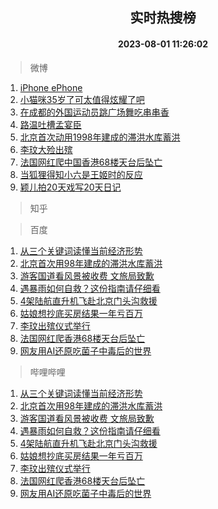 <div align="center"><h2>实时热搜榜</h2><h4>2023-08-01 11:26:02</h4></div>

> 微博  

1. [iPhone ePhone](https://s.weibo.com/weibo?q=iPhone%20ePhone&t=31&band_rank=1&Refer=top)<br />
2. [小猫咪35岁了可太值得炫耀了吧](https://s.weibo.com/weibo?q=%23%E5%B0%8F%E7%8C%AB%E5%92%AA35%E5%B2%81%E4%BA%86%E5%8F%AF%E5%A4%AA%E5%80%BC%E5%BE%97%E7%82%AB%E8%80%80%E4%BA%86%E5%90%A7%23&t=31&band_rank=2&Refer=top)<br />
3. [在成都的外国运动员跳广场舞吃串串香](https://s.weibo.com/weibo?q=%23%E5%9C%A8%E6%88%90%E9%83%BD%E7%9A%84%E5%A4%96%E5%9B%BD%E8%BF%90%E5%8A%A8%E5%91%98%E8%B7%B3%E5%B9%BF%E5%9C%BA%E8%88%9E%E5%90%83%E4%B8%B2%E4%B8%B2%E9%A6%99%23&t=31&band_rank=3&Refer=top)<br />
4. [路温吐槽孟宴臣](https://s.weibo.com/weibo?q=%23%E8%B7%AF%E6%B8%A9%E5%90%90%E6%A7%BD%E5%AD%9F%E5%AE%B4%E8%87%A3%23&t=31&band_rank=4&Refer=top)<br />
5. [北京首次动用1998年建成的滞洪水库蓄洪](https://s.weibo.com/weibo?q=%23%E5%8C%97%E4%BA%AC%E9%A6%96%E6%AC%A1%E5%8A%A8%E7%94%A81998%E5%B9%B4%E5%BB%BA%E6%88%90%E7%9A%84%E6%BB%9E%E6%B4%AA%E6%B0%B4%E5%BA%93%E8%93%84%E6%B4%AA%23&t=31&band_rank=5&Refer=top)<br />
6. [李玟大殓出殡](https://s.weibo.com/weibo?q=%23%E6%9D%8E%E7%8E%9F%E5%A4%A7%E6%AE%93%E5%87%BA%E6%AE%A1%23&t=31&band_rank=6&Refer=top)<br />
7. [法国网红爬中国香港68楼天台后坠亡](https://s.weibo.com/weibo?q=%E6%B3%95%E5%9B%BD%E7%BD%91%E7%BA%A2%E7%88%AC%E4%B8%AD%E5%9B%BD%E9%A6%99%E6%B8%AF68%E6%A5%BC%E5%A4%A9%E5%8F%B0%E5%90%8E%E5%9D%A0%E4%BA%A1&t=31&band_rank=7&Refer=top)<br />
8. [当狐狸得知小六是王姬时的反应](https://s.weibo.com/weibo?q=%23%E5%BD%93%E7%8B%90%E7%8B%B8%E5%BE%97%E7%9F%A5%E5%B0%8F%E5%85%AD%E6%98%AF%E7%8E%8B%E5%A7%AC%E6%97%B6%E7%9A%84%E5%8F%8D%E5%BA%94%23&t=31&band_rank=8&Refer=top)<br />
9. [颖儿拍20天戏写20天日记](https://s.weibo.com/weibo?q=%23%E9%A2%96%E5%84%BF%E6%8B%8D20%E5%A4%A9%E6%88%8F%E5%86%9920%E5%A4%A9%E6%97%A5%E8%AE%B0%23&t=31&band_rank=9&Refer=top)<br />

> 知乎  


> 百度  

1. [从三个关键词读懂当前经济形势](https://www.baidu.com/s?wd=%E4%BB%8E%E4%B8%89%E4%B8%AA%E5%85%B3%E9%94%AE%E8%AF%8D%E8%AF%BB%E6%87%82%E5%BD%93%E5%89%8D%E7%BB%8F%E6%B5%8E%E5%BD%A2%E5%8A%BF&sa=fyb_news&rsv_dl=fyb_news)<br />
2. [北京首次用98年建成的滞洪水库蓄洪](https://www.baidu.com/s?wd=%E5%8C%97%E4%BA%AC%E9%A6%96%E6%AC%A1%E7%94%A898%E5%B9%B4%E5%BB%BA%E6%88%90%E7%9A%84%E6%BB%9E%E6%B4%AA%E6%B0%B4%E5%BA%93%E8%93%84%E6%B4%AA&sa=fyb_news&rsv_dl=fyb_news)<br />
3. [游客国道看风景被收费 文旅局致歉](https://www.baidu.com/s?wd=%E6%B8%B8%E5%AE%A2%E5%9B%BD%E9%81%93%E7%9C%8B%E9%A3%8E%E6%99%AF%E8%A2%AB%E6%94%B6%E8%B4%B9+%E6%96%87%E6%97%85%E5%B1%80%E8%87%B4%E6%AD%89&sa=fyb_news&rsv_dl=fyb_news)<br />
4. [遇暴雨如何自救？这份指南请仔细看](https://www.baidu.com/s?wd=%E9%81%87%E6%9A%B4%E9%9B%A8%E5%A6%82%E4%BD%95%E8%87%AA%E6%95%91%EF%BC%9F%E8%BF%99%E4%BB%BD%E6%8C%87%E5%8D%97%E8%AF%B7%E4%BB%94%E7%BB%86%E7%9C%8B&sa=fyb_news&rsv_dl=fyb_news)<br />
5. [4架陆航直升机飞赴北京门头沟救援](https://www.baidu.com/s?wd=4%E6%9E%B6%E9%99%86%E8%88%AA%E7%9B%B4%E5%8D%87%E6%9C%BA%E9%A3%9E%E8%B5%B4%E5%8C%97%E4%BA%AC%E9%97%A8%E5%A4%B4%E6%B2%9F%E6%95%91%E6%8F%B4&sa=fyb_news&rsv_dl=fyb_news)<br />
6. [姑娘想抄底买房结果一年亏百万](https://www.baidu.com/s?wd=%E5%A7%91%E5%A8%98%E6%83%B3%E6%8A%84%E5%BA%95%E4%B9%B0%E6%88%BF%E7%BB%93%E6%9E%9C%E4%B8%80%E5%B9%B4%E4%BA%8F%E7%99%BE%E4%B8%87&sa=fyb_news&rsv_dl=fyb_news)<br />
7. [李玟出殡仪式举行](https://www.baidu.com/s?wd=%E6%9D%8E%E7%8E%9F%E5%87%BA%E6%AE%A1%E4%BB%AA%E5%BC%8F%E4%B8%BE%E8%A1%8C&sa=fyb_news&rsv_dl=fyb_news)<br />
8. [法国网红爬香港68楼天台后坠亡](https://www.baidu.com/s?wd=%E6%B3%95%E5%9B%BD%E7%BD%91%E7%BA%A2%E7%88%AC%E9%A6%99%E6%B8%AF68%E6%A5%BC%E5%A4%A9%E5%8F%B0%E5%90%8E%E5%9D%A0%E4%BA%A1&sa=fyb_news&rsv_dl=fyb_news)<br />
9. [网友用AI还原吃菌子中毒后的世界](https://www.baidu.com/s?wd=%E7%BD%91%E5%8F%8B%E7%94%A8AI%E8%BF%98%E5%8E%9F%E5%90%83%E8%8F%8C%E5%AD%90%E4%B8%AD%E6%AF%92%E5%90%8E%E7%9A%84%E4%B8%96%E7%95%8C&sa=fyb_news&rsv_dl=fyb_news)<br />

> 哔哩哔哩  

1. [从三个关键词读懂当前经济形势](https://www.baidu.com/s?wd=%E4%BB%8E%E4%B8%89%E4%B8%AA%E5%85%B3%E9%94%AE%E8%AF%8D%E8%AF%BB%E6%87%82%E5%BD%93%E5%89%8D%E7%BB%8F%E6%B5%8E%E5%BD%A2%E5%8A%BF&sa=fyb_news&rsv_dl=fyb_news)<br />
2. [北京首次用98年建成的滞洪水库蓄洪](https://www.baidu.com/s?wd=%E5%8C%97%E4%BA%AC%E9%A6%96%E6%AC%A1%E7%94%A898%E5%B9%B4%E5%BB%BA%E6%88%90%E7%9A%84%E6%BB%9E%E6%B4%AA%E6%B0%B4%E5%BA%93%E8%93%84%E6%B4%AA&sa=fyb_news&rsv_dl=fyb_news)<br />
3. [游客国道看风景被收费 文旅局致歉](https://www.baidu.com/s?wd=%E6%B8%B8%E5%AE%A2%E5%9B%BD%E9%81%93%E7%9C%8B%E9%A3%8E%E6%99%AF%E8%A2%AB%E6%94%B6%E8%B4%B9+%E6%96%87%E6%97%85%E5%B1%80%E8%87%B4%E6%AD%89&sa=fyb_news&rsv_dl=fyb_news)<br />
4. [遇暴雨如何自救？这份指南请仔细看](https://www.baidu.com/s?wd=%E9%81%87%E6%9A%B4%E9%9B%A8%E5%A6%82%E4%BD%95%E8%87%AA%E6%95%91%EF%BC%9F%E8%BF%99%E4%BB%BD%E6%8C%87%E5%8D%97%E8%AF%B7%E4%BB%94%E7%BB%86%E7%9C%8B&sa=fyb_news&rsv_dl=fyb_news)<br />
5. [4架陆航直升机飞赴北京门头沟救援](https://www.baidu.com/s?wd=4%E6%9E%B6%E9%99%86%E8%88%AA%E7%9B%B4%E5%8D%87%E6%9C%BA%E9%A3%9E%E8%B5%B4%E5%8C%97%E4%BA%AC%E9%97%A8%E5%A4%B4%E6%B2%9F%E6%95%91%E6%8F%B4&sa=fyb_news&rsv_dl=fyb_news)<br />
6. [姑娘想抄底买房结果一年亏百万](https://www.baidu.com/s?wd=%E5%A7%91%E5%A8%98%E6%83%B3%E6%8A%84%E5%BA%95%E4%B9%B0%E6%88%BF%E7%BB%93%E6%9E%9C%E4%B8%80%E5%B9%B4%E4%BA%8F%E7%99%BE%E4%B8%87&sa=fyb_news&rsv_dl=fyb_news)<br />
7. [李玟出殡仪式举行](https://www.baidu.com/s?wd=%E6%9D%8E%E7%8E%9F%E5%87%BA%E6%AE%A1%E4%BB%AA%E5%BC%8F%E4%B8%BE%E8%A1%8C&sa=fyb_news&rsv_dl=fyb_news)<br />
8. [法国网红爬香港68楼天台后坠亡](https://www.baidu.com/s?wd=%E6%B3%95%E5%9B%BD%E7%BD%91%E7%BA%A2%E7%88%AC%E9%A6%99%E6%B8%AF68%E6%A5%BC%E5%A4%A9%E5%8F%B0%E5%90%8E%E5%9D%A0%E4%BA%A1&sa=fyb_news&rsv_dl=fyb_news)<br />
9. [网友用AI还原吃菌子中毒后的世界](https://www.baidu.com/s?wd=%E7%BD%91%E5%8F%8B%E7%94%A8AI%E8%BF%98%E5%8E%9F%E5%90%83%E8%8F%8C%E5%AD%90%E4%B8%AD%E6%AF%92%E5%90%8E%E7%9A%84%E4%B8%96%E7%95%8C&sa=fyb_news&rsv_dl=fyb_news)<br />
